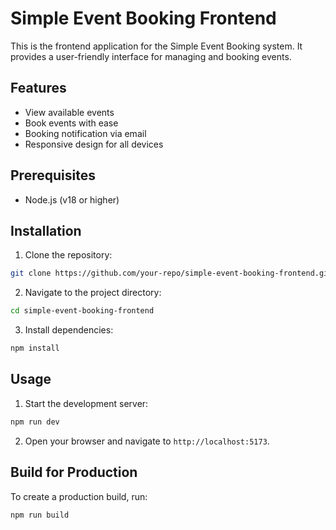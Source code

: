 # Simple Event Booking Frontend

This is the frontend application for the Simple Event Booking system. It provides a user-friendly interface for managing and booking events.

## Features

- View available events
- Book events with ease
- Booking notification via email
- Responsive design for all devices

## Prerequisites

- Node.js (v18 or higher)

## Installation

1. Clone the repository:

```bash
git clone https://github.com/your-repo/simple-event-booking-frontend.git
```

2. Navigate to the project directory:

```bash
cd simple-event-booking-frontend
```

3. Install dependencies:

```bash
npm install
```

## Usage

1. Start the development server:

```bash
npm run dev
```

2. Open your browser and navigate to `http://localhost:5173`.

## Build for Production

To create a production build, run:

```bash
npm run build
```
